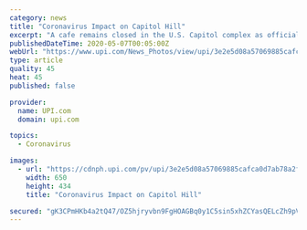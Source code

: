 ```yaml
---
category: news
title: "Coronavirus Impact on Capitol Hill"
excerpt: "A cafe remains closed in the U.S. Capitol complex as officials implement social-distancing practices during the Coronavirus pandemic, in Washington, DC on Wednesday, May 6, 2020. Photo by Kevin Dietsc"
publishedDateTime: 2020-05-07T00:05:00Z
webUrl: "https://www.upi.com/News_Photos/view/upi/3e2e5d08a57069885cafca0d7ab78a2f/Coronavirus-Impact-on-Capitol-Hill/"
type: article
quality: 45
heat: 45
published: false

provider:
  name: UPI.com
  domain: upi.com

topics:
  - Coronavirus

images:
  - url: "https://cdnph.upi.com/pv/upi/3e2e5d08a57069885cafca0d7ab78a2f/CORONAVIRUS-CAPITOL-HILL.jpg"
    width: 650
    height: 434
    title: "Coronavirus Impact on Capitol Hill"

secured: "gK3CPmHKb4a2tQ47/OZ5hjryvbn9FgHOAGBq0y1C5sin5xhZCYasQELcZh9pVq45tdWNvuzMSvxpC9LSIYuMcXwL/EVnVnCmSUTZCIBaO8rcNIjrmDopp/Z7CMm2iM3Yr2Bo1gjH9pCtcC0zODl0VdGuwT97mLA5/YgIK78PdjAd9ahmK4ODcKX+AW0ufhNs9zoNr52MwYBALRsWmFSrThzA4VtiQ+V9XJdCtSa3ULPLyq0/L4GdpnURF/FNeTdqfhB7Kz8rtN2l7z+SNdYfISR29BMt96KLeXSK9eeCn0eim1gyIM9DgNKZMmvVrFFI;kKUXaNR4KdGkvkpDHIrPTQ=="
---
```


